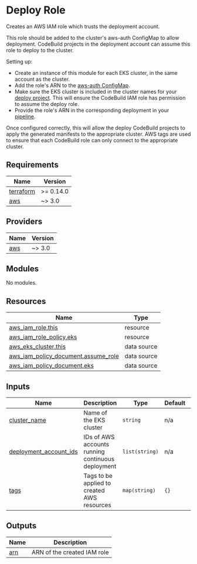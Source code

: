 # Deploy Role

Creates an AWS IAM role which trusts the deployment account.

This role should be added to the cluster's aws-auth ConfigMap to allow
deployment. CodeBuild projects in the deployment account can assume this role to
deploy to the cluster.

Setting up:

* Create an instance of this module for each EKS cluster, in the same account as
  the cluster.
* Add the role's ARN to the [aws-auth ConfigMap].
* Make sure the EKS cluster is included in the cluster names for your [deploy
  project]. This will ensure the CodeBuild IAM role has permission to assume the
  deploy role.
* Provide the role's ARN in the corresponding deployment in your [pipeline].

Once configured correctly, this will allow the deploy CodeBuild projects to
apply the generated manifests to the appropriate cluster. AWS tags are used to
ensure that each CodeBuild role can only connect to the appropriate cluster.

[aws-auth ConfigMap]: https://docs.aws.amazon.com/eks/latest/userguide/add-user-role.html
[deploy project]: ../deploy-project
[pipeline]: ../cicd-pipeline

<!-- BEGIN_TF_DOCS -->
## Requirements

| Name | Version |
|------|---------|
| <a name="requirement_terraform"></a> [terraform](#requirement\_terraform) | >= 0.14.0 |
| <a name="requirement_aws"></a> [aws](#requirement\_aws) | ~> 3.0 |

## Providers

| Name | Version |
|------|---------|
| <a name="provider_aws"></a> [aws](#provider\_aws) | ~> 3.0 |

## Modules

No modules.

## Resources

| Name | Type |
|------|------|
| [aws_iam_role.this](https://registry.terraform.io/providers/hashicorp/aws/latest/docs/resources/iam_role) | resource |
| [aws_iam_role_policy.eks](https://registry.terraform.io/providers/hashicorp/aws/latest/docs/resources/iam_role_policy) | resource |
| [aws_eks_cluster.this](https://registry.terraform.io/providers/hashicorp/aws/latest/docs/data-sources/eks_cluster) | data source |
| [aws_iam_policy_document.assume_role](https://registry.terraform.io/providers/hashicorp/aws/latest/docs/data-sources/iam_policy_document) | data source |
| [aws_iam_policy_document.eks](https://registry.terraform.io/providers/hashicorp/aws/latest/docs/data-sources/iam_policy_document) | data source |

## Inputs

| Name | Description | Type | Default | Required |
|------|-------------|------|---------|:--------:|
| <a name="input_cluster_name"></a> [cluster\_name](#input\_cluster\_name) | Name of the EKS cluster | `string` | n/a | yes |
| <a name="input_deployment_account_ids"></a> [deployment\_account\_ids](#input\_deployment\_account\_ids) | IDs of AWS accounts running continuous deployment | `list(string)` | n/a | yes |
| <a name="input_tags"></a> [tags](#input\_tags) | Tags to be applied to created AWS resources | `map(string)` | `{}` | no |

## Outputs

| Name | Description |
|------|-------------|
| <a name="output_arn"></a> [arn](#output\_arn) | ARN of the created IAM role |
<!-- END_TF_DOCS -->

